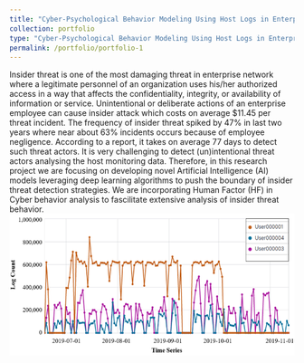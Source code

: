 ```yaml
---
title: "Cyber-Psychological Behavior Modeling Using Host Logs in Enterprise Network"
collection: portfolio
type: "Cyber-Psychological Behavior Modeling Using Host Logs in Enterprise Network"
permalink: /portfolio/portfolio-1
---
```


Insider threat is one of the most damaging threat in enterprise network where a legitimate personnel of an organization uses his/her authorized access in a way that affects the confidentiality, integrity, or availability of information or service. Unintentional or deliberate actions of an enterprise employee can cause insider attack which costs on average $11.45 per threat incident. The frequency of insider threat spiked by 47% in last two years where near about 63% incidents occurs because of employee negligence. According to a report, it takes on average 77 days to detect such threat actors. It is very challenging to detect (un)intentional threat actors analysing the host monitoring data. Therefore, in this research project we are focusing on developing novel Artificial Intelligence (AI) models leveraging deep learning algorithms to push the boundary of insider threat detection strategies. We are incorporating Human Factor (HF) in Cyber behavior analysis to fascilitate extensive analysis of insider threat behavior. 
<img src='/images/log_trend.png' width = "550" height = "250">

